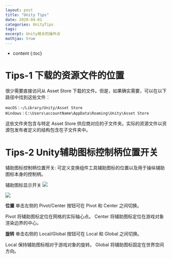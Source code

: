 ```yaml
---
layout: post
title: "Unity Tips"
date: 2020-04-01
categories: UnityTips
tags: 
excerpt: Unity相关的操作点
mathjax: true
---
```


* content
{:toc}

# Tips-1 下载的资源文件的位置

很少需要直接访问从 Asset Store 下载的文件。但是，如果确实需要，可以在以下路径中找到这些文件：
```text
macOS：~/Library/Unity/Asset Store
Windows：C:\Users\accountName\AppData\Roaming\Unity\Asset Store
```
这些文件夹包含与特定 Asset Store 供应商对应的子文件夹。实际的资源文件以资源包发布者定义的结构包含在子文件夹中。

# Tips-2 Unity辅助图标控制柄位置开关

辅助图标控制柄位置开关: 可定义变换组件工具辅助图标的位置以及用于操纵辅助图标本身的控制柄。

辅助图标显示开关
![](https://longshilin.com/images/20200404110227.png)

![](https://longshilin.com/images/20200404105939.png)

**位置**
单击左侧的 Pivot/Center 按钮可在 Pivot 和 Center 之间切换。

Pivot 将辅助图标定位在网格的实际轴心点。
Center 将辅助图标定位在游戏对象渲染边界的中心。

**旋转**
单击右侧的 Local/Global 按钮可在 Local 和 Global 之间切换。

Local 保持辅助图标相对于游戏对象的旋转。
Global 将辅助图标固定在世界空间方向。
<!--stackedit_data:
eyJoaXN0b3J5IjpbNzE3OTM3OTAwLC01ODUxOTk4MDRdfQ==
-->
